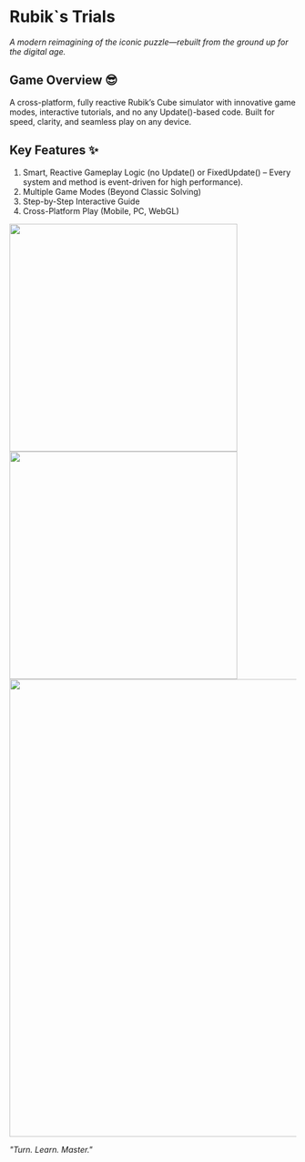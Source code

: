# Rubik`s Trials
*A modern reimagining of the iconic puzzle—rebuilt from the ground up for the digital age.*

## Game Overview :sunglasses:
A cross-platform, fully reactive Rubik’s Cube simulator with innovative game modes, interactive tutorials, and no any Update()-based code. Built for speed, clarity, and seamless play on any device.

## Key Features :sparkles:
1. Smart, Reactive Gameplay Logic (no Update() or FixedUpdate() – Every system and method is event-driven for high performance).
2. Multiple Game Modes (Beyond Classic Solving)
3. Step-by-Step Interactive Guide
4. Cross-Platform Play (Mobile, PC, WebGL)

<span>
  <img width="400" src="https://github.com/user-attachments/assets/c199e567-b0a2-4725-8f64-372e391bbb4d" />
  <img width="400" src="https://github.com/user-attachments/assets/f81086b1-1929-401e-8893-f7801e575c5c" />
</span>
<img width="804" src="https://github.com/user-attachments/assets/e776c972-1289-4cbf-93ba-a4f5acdf7479" />

*"Turn. Learn. Master."*

